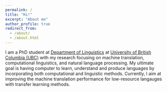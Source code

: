 ```yaml
---
permalink: /
title: "Hi!"
excerpt: "About me"
author_profile: true
redirect_from: 
  - /about/
  - /about.html
---
```


I am a PhD student at [Department of Linguistics](https://linguistics.ubc.ca/) at [University of British Columbia (UBC)](https://www.ubc.ca/) with my research focusing on machine translation, computational linguistics, and natural language processing. My ultimate goal is having computer to learn, understand and produce languages by incorporating both computational and linguistic methods. Currently, I aim at improving the machine translation performance for low-resource langauges with transfer learning methods.
